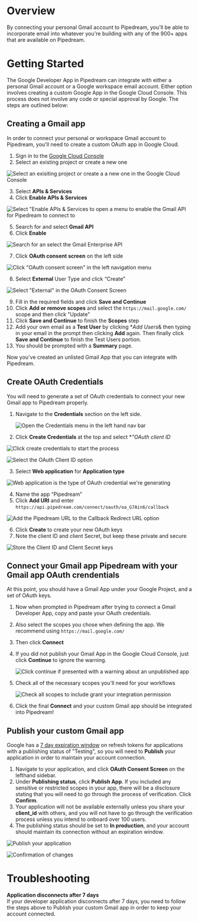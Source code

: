 # Overview
By connecting your personal Gmail account to Pipedream, you'll be able to incorporate email into whatever you're building with any of the 900+ apps that are available on Pipedream.

# Getting Started

The Google Developer App in Pipedream can integrate with either a personal Gmail account or a Google workspace email account. Either option involves creating a custom Google App in the Google Cloud Console. This process does not involve any code or special approval by Google. The steps are outlined below:

## Creating a Gmail app

In order to connect your personal or workspace Gmail account to Pipedream, you'll need to create a custom OAuth app in Google Cloud.

1. Sign in to the [Google Cloud Console](https://cloud.google.com/)
2. Select an existing project or create a new one

  ![Select an exisiting project or create a a new one in the Google Cloud Console](https://res.cloudinary.com/pipedreamin/image/upload/v1663268100/docs/components/CleanShot_2022-09-15_at_14.54.34_vajyds.png)

3. Select **APIs & Services**
4. Click **Enable APIs & Services**

  ![Select "Enable APIs & Services to open a menu to enable the Gmail API for Pipedream to connect to](https://res.cloudinary.com/pipedreamin/image/upload/v1663268316/docs/components/CleanShot_2022-09-15_at_14.58.06_jshirk.png)

5. Search for and select **Gmail API**
6. Click **Enable**

  ![Search for an select the Gmail Enterprise API](https://res.cloudinary.com/pipedreamin/image/upload/v1663268442/docs/components/CleanShot_2022-09-15_at_15.00.22_skvwei.gif)

7. Click **OAuth consent screen** on the left side
   
  ![Click "OAuth consent screen" in the left navigation menu](https://res.cloudinary.com/pipedreamin/image/upload/v1663268506/docs/components/CleanShot_2022-09-15_at_15.01.24_wravfb.png)

8. Select **External** User Type and click “Create”

  ![Select "External" in the OAuth Consent Screen](https://res.cloudinary.com/pipedreamin/image/upload/v1663268545/docs/components/CleanShot_2022-09-15_at_15.02.22_fiekq1.png)

9. Fill in the required fields and click **Save and Continue**
10. Click **Add or remove scopes** and select the `https://mail.google.com/` scope and then click "Update"
11. Click **Save and Continue** to finish the **Scopes** step
12. Add your own email as a **Test User** by clicking **Add Users*& then typing in your email in the prompt then clicking **Add** again. Then finally click **Save and Continue** to finish the Test Users portion.
13. You should be prompted with a **Summary** page.

Now you've created an unlisted Gmail App that you can integrate with Pipedream.

## Create OAuth Credentials

You will need to generate a set of OAuth credentials to connect your new Gmail app to Pipedream properly.

1. Navigate to the **Credentials** section on the left side.
    
    ![Open the Credentials menu in the left hand nav bar](https://res.cloudinary.com/pipedreamin/image/upload/v1663269973/docs/components/CleanShot_2022-09-15_at_15.13.52_yvllxi.png)

2. Click **Create Credentials** at the top and select **“*OAuth client ID**
   
  ![Click create credentials to start the process](https://res.cloudinary.com/pipedreamin/image/upload/v1663270014/docs/components/CleanShot_2022-09-15_at_15.14.15_hjulis.png)
  
  ![Select the OAuth Client ID option](https://res.cloudinary.com/pipedreamin/image/upload/v1663270093/docs/components/CleanShot_2022-09-15_at_15.14.39_juqtnm.png)

3. Select **Web application** for **Application type**

  ![Web application is the type of OAuth credential we're generating](https://res.cloudinary.com/pipedreamin/image/upload/v1663270117/docs/components/CleanShot_2022-09-15_at_15.14.56_hlseq6.png)

4. Name the app “Pipedream”
5. Click **Add URI** and enter `https://api.pipedream.com/connect/oauth/oa_G7Ain6/callback`

  ![Add the Pipedream URL to the Callback Redirect URL option](https://res.cloudinary.com/pipedreamin/image/upload/v1663270187/docs/components/CleanShot_2022-09-15_at_15.16.10_hvbocb.png)

6. Click **Create** to create your new OAuth keys
7. Note the client ID and client Secret, but keep these private and secure

  ![Store the Client ID and Client Secret keys](https://res.cloudinary.com/pipedreamin/image/upload/v1663270250/docs/components/CleanShot_2022-09-15_at_15.16.29_hvxnkx.png)

## Connect your Gmail app Pipedream with your Gmail app OAuth crendentials

At this point, you should have a Gmail App under your Google Project, and a set of OAuth keys.

1. Now when prompted in Pipedream after trying to connect a Gmail Developer App, copy and paste your OAuth credentials.
2. Also select the scopes you chose when defining the app. We recommend using `https://mail.google.com/`
3. Then click **Connect**
4. If you did not publish your Gmail App in the Google Cloud Console, just click **Continue** to ignore the warning.

    ![Click continue if presented with a warning about an unpublished app](https://res.cloudinary.com/pipedreamin/image/upload/v1663269902/docs/components/CleanShot_2022-09-15_at_15.19.58_jnzlwc.png)

5. Check all of the necessary scopes you'll need for your workflows

    ![Check all scopes to include grant your integration permission](https://res.cloudinary.com/pipedreamin/image/upload/v1663269729/docs/components/CleanShot_2022-09-15_at_15.20.26_jlnyw4.gif)

7. Click the final **Connect** and your custom Gmail app should be integrated into Pipedream!

## Publish your custom Gmail app
Google has a [7 day expiration window](https://developers.google.com/identity/protocols/oauth2#:~:text=A%20Google%20Cloud,Connect%20equivalents) on refresh tokens for applications with a publishing status of "Testing", so you will need to **Publish** your application in order to maintain your account connection.

1. Navigate to your application, and click **OAuth Consent Screen** on the lefthand sidebar.
2. Under **Publishing status**, click **Publish App**. If you included any sensitive or restricted scopes in your app, there will be a disclosure stating that you will need to go through the process of verification. Click **Confirm**.
3. Your application will not be available externally unless you share your **client_id** with others, and you will not have to go through the verification process unless you intend to onboard over 100 users.
4. The publishing status should be set to **In production**, and your account should maintain its connection without an expiration window.

![Publish your application](https://res.cloudinary.com/dpenc2lit/image/upload/v1698166716/Screenshot_2023-10-24_at_9.50.06_AM_lve7wq.png)

![Confirmation of changes](https://res.cloudinary.com/dpenc2lit/image/upload/v1698166716/Screenshot_2023-10-24_at_9.50.18_AM_mndtyc.png)

# Troubleshooting
**Application disconnects after 7 days**<br>
If your developer application disconnects after 7 days, you need to follow the steps above to Publish your custom Gmail app in order to keep your account connected.